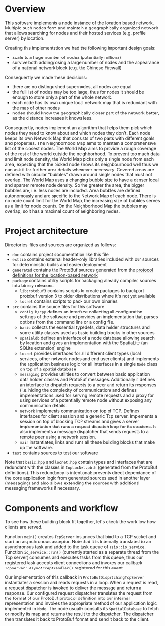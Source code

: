 # Overview

This software implements a node instance of the location based network.
Multiple such nodes form and maintain a geographically organized network
that allows searching for nodes and their hosted services
(e.g. profile server) by location.

Creating this implementation we had the following important design goals:
- scale to a huge number of nodes (potentially millions)
- survive both adding/losing a large number of nodes and the
  appearance of a national network block (e.g. the Chinese Firewall)

Consequently we made these decisions:
- there are no distinguished supernodes, all nodes are equal
- the full list of nodes may be too large, thus for nodes it should be enough
  to store only a part of the whole network.
- each node has its own unique local network map that is redundant with the map of other nodes
- nodes should know the geographically closer part of the network better,
  as the distance increases it knows less.

Consequently, nodes implement an algorithm that helps them pick which nodes they
need to know about and which nodes they don’t.
Each node keeps its own Network Map that consists of two parts with different goals and properties.
The Neighborhood Map aims to maintain a comprehensive list of the closest nodes.
The World Map aims to provide a rough coverage of the rest of the world
outside the neighborhood. To prevent too much data and limit node density,
the World Map picks only a single node from each area, expecting that the picked node knows
its neighbourhood well thus we can ask it for further area details whenever necessary.
Covered areas are defined with circular “bubbles” drawn around single nodes that must not overlap.
The World Map uses a changing bubble size to have a denser local and sparser remote node density.
So the greater the area, the bigger bubbles are, i.e. less nodes are included.
Area bubbles are defined autonomously and are specific to the Network Map of each node.
There is no node count limit for the World Map, the increasing size of bubbles
serves as a limit for node counts. On the Neighborhood Map the bubbles may overlap,
so it has a maximal count of neighboring nodes.


# Project architecture

Directories, files and sources are organized as follows:
- `doc` contains project documentation like this file
- `extlib` contains external header-only libraries included with our sources
  for deterministic builds and easier deployment
- `generated` contains the ProtoBuf sources generated from the
  [protocol definitions for the location-based network](https://github.com/Internet-of-People/message-protocol/blob/master/IopLocNet.proto)
- `package` contains utility scripts for packaging already compiled sources
  into binary releases.
  - `libprotobuf3` contains scripts to create packages to backport protobuf version 3
    to older distributions where it's not yet available
  - `locnet` contains scripts to pack our own binaries
- `src` contains the source files for this software
  - `config.h/cpp` defines an interface collecting all configuration settings
    of the software and provides an implementation that parses options
    from the command line or a config file.
  - `basic` collects the essential typedefs, data holder structures
    and some utility classes used as basic building blocks in other sources
  - `spatialdb` defines an interface of a node database allowing search by location
    and gives an implementation with the SpatiaLite (an SQLite extension) engine
  - `locnet` provides interfaces for all different client types
    (local services, other network nodes and end user clients) and
    implements the application business logic for all interfaces in a single `Node` class
    on top of a spatial database
  - `messaging` provides utilities to convert between basic application data holder classes
    and ProtoBuf messages. Additionally it defines an interface to dispatch requests
    to a peer and return its responses (i.e. hiding the complexity of communication)
    and defines implementations used for serving remote requests and a proxy for
    using services of a potentially remote node without exposing any communication details.
  - `network` implements communication on top of TCP. Defines interfaces
    for client session and a generic Tcp server. Implements a session on
    top of blocking TCP streams and gives a server implementation
    that runs a request dispatch loop for its sessions. It also implements a message
    dispatcher that sends requests to a remote peer using a network session.
  - `main` instantiates, links and runs all these building blocks that make up the software.
- `test` contains sources to test our software

Note that `basic.hpp` and `locnet.hpp` contain types and interfaces that are
redundant with the classes in `IopLocNet.pb.h` (generated from the ProtoBuf definitions).
This redundancy is intentional: prevents direct dependance of the core application logic
from generated sources used in another layer (messaging) and also
allows extending the sources with additional messaging frameworks if necessary.


# Components and workflow

To see how these building block fit together, let's check the workflow how clients are served.

Function `main()` creates `TcpServer` instances that bind to a TCP socket and
start an asynchronous acceptor. Note that it is internally translated to an asynchronous task
and added to the task queue of `asio::io_service`. Function `io_service::run()`
(currently started as a separate thread from the Tcp server) consumes and executes tasks
from this queue, thus our registered task accepts client connections and
invokes our callback `TcpServer::AsyncAcceptHandler()` registered for this event.

Our implementation of this callback in `ProtoBufDispatchingTcpServer` instantiates a session
and reads requests in a loop. When a request is read, a request dispatcher is invoked to deliver
the message and return a response. Our configured request dispatcher translates the request
from the format of our ProtoBuf protocol definition into our internal representation and
invokes the appropriate method of our application logic implemented in `Node`.
The node usually consults its `SpatialDatabase` to fetch or modify its map and
returns the result to the dispatcher. The dispatcher then translates it back to ProtoBuf format and
send it back to the client.
